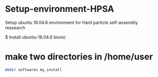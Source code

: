 # Setup-environment-HPSA
Setup ubuntu 18.04.6 environment for Hard particle self-assembly reasearch

$ Install ubuntu-18.04.6 bionic

# make two directories in /home/user
```bash
mkdir softwares my_install
```
